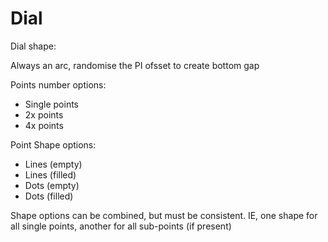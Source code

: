 # Dial

Dial shape:

Always an arc, randomise the PI ofsset to create bottom gap

Points number options:

- Single points
- 2x points
- 4x points

Point Shape options:

- Lines (empty)
- Lines (filled)
- Dots (empty)
- Dots (filled)

Shape options can be combined, but must be consistent. IE, one shape for all single points, another for all sub-points (if present)
